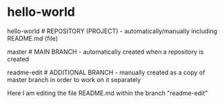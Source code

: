 # hello-world

hello-world       # REPOSITORY (PROJECT) - automatically/manually including README.md (file)

  master          # MAIN BRANCH - automatically created when a repository is created
  
  readme-edit     # ADDITIONAL BRANCH - manually created as a copy of master branch in order to work on it separately
  
Here I am editing the file README.md within the branch "readme-edit"
